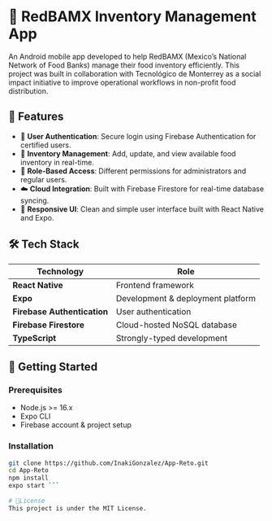 # 🥫 RedBAMX Inventory Management App

An Android mobile app developed to help RedBAMX (Mexico’s National Network of Food Banks) manage their food inventory efficiently. This project was built in collaboration with Tecnológico de Monterrey as a social impact initiative to improve operational workflows in non-profit food distribution.

## 📱 Features

- 🔐 **User Authentication**: Secure login using Firebase Authentication for certified users.
- 🧾 **Inventory Management**: Add, update, and view available food inventory in real-time.
- 👥 **Role-Based Access**: Different permissions for administrators and regular users.
- ☁️ **Cloud Integration**: Built with Firebase Firestore for real-time database syncing.
- 🎨 **Responsive UI**: Clean and simple user interface built with React Native and Expo.

## 🛠️ Tech Stack

| Technology | Role |
|------------|------|
| **React Native** | Frontend framework |
| **Expo** | Development & deployment platform |
| **Firebase Authentication** | User authentication |
| **Firebase Firestore** | Cloud-hosted NoSQL database |
| **TypeScript** | Strongly-typed development |

## 🚀 Getting Started

### Prerequisites

- Node.js >= 16.x
- Expo CLI
- Firebase account & project setup

### Installation

```bash
git clone https://github.com/InakiGonzalez/App-Reto.git
cd App-Reto
npm install
expo start ```
 
# 📜License
This project is under the MIT License.
